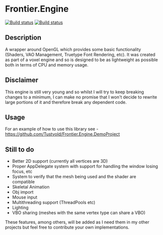 Frontier.Engine
===============

[![Build status](https://ci.appveyor.com/api/projects/status/evama8ofc04v2d3m?svg=true)](https://ci.appveyor.com/project/Tustvold/frontier-engine)
[![Build status](https://travis-ci.org/Tustvold/Frontier.Engine.svg)](https://travis-ci.org/Tustvold/Frontier.Engine)

## Description

A wrapper around OpenGL which provides some basic functionality (Shaders, VAO Management, Truetype Font Rendering, etc).
It was created as part of a voxel engine and so is designed to be as lightweight as possible both in terms of CPU and memory usage.

## Disclaimer

This engine is still very young and so whilst I will try to keep breaking changes to a minimum, I can make no promise that I won't decide to rewrite large portions of it and therefore break any dependent code.

## Usage

For an example of how to use this library see - https://github.com/Tustvold/Frontier.Engine.DemoProject

## Still to do

- Better 2D support (currently all vertices are 3D)
- Proper AppDelegate system with support for handling the window losing focus, etc
- System to verify that the mesh being used and the shader are compatible
- Skeletal Animation
- Obj import
- Mouse input
- Multithreading support (ThreadPools etc)
- Lighting
- VBO sharing (meshes with the same vertex type can share a VBO)

These features, among others, will be added as I need them in my other projects but feel free to contribute your own implementations.

